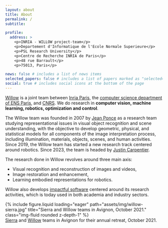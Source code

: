 ```yaml
---
layout: about
title: About
permalink: /
subtitle: 

profile:
  address: >
    <p>INRIA - WILLOW project-team</p>
    <p>Departement d'Informatique de l'Ecole Normale Superieure</p>
    <p>PSL Research University</p>
    <p>Centre de Recherche INRIA de Paris</p>
    <p>48 rue Barrault</p>
    <p>75013, Paris</p>

news: false # includes a list of news items
selected_papers: false # includes a list of papers marked as "selected={true}"
social: true # includes social icons at the bottom of the page
---
```


[Willow](https://www.di.ens.fr/willow/) is a joint team between 
[Inria Paris](https://www.inria.fr/en/inria-paris-centre), the [computer science department of ENS Paris](https://www.di.ens.fr/set_english), and [CNRS](https://www.cnrs.fr/en).
We do research in **computer vision, machine learning, robotics, optimization and control**. 

The Willow team was founded in 2007 by [Jean Ponce](https://www.di.ens.fr/~ponce/) as a research team studying representational issues in visual object recognition and scene understanding, with the objective to develop geometric, physical, and statistical models for all components of the image interpretation process, including illumination, materials, objects, scenes, and human activities. 
Since 2019, the Willow team has started a new research track centered around robotics.
Since 2023, the team is headed by [Justin Carpentier](https://jcarpent.github.io).

The research done in Willow revolves around three main axis:
-  Visual recognition and reconstruction of images and videos,
-  Image restoration and enhancement,
-  Learning embodied representations for robotics.

Willow also develops [impactful software](./software/) centered around its research activities, which is today used in both academia and industry sectors.

<div class="row">
  <div>
        {% include figure.liquid loading="eager" path="assets/img/willow-sierra.jpg" title="Sierra and Willow teams in Avignon, October 2021." class="img-fluid rounded z-depth-1" %}
  <div class="caption">
   <a href="https://www.di.ens.fr/sierra/">Sierra</a> and <a href="https://www.di.ens.fr/willow/">Willow</a> teams in Avignon for their annual retreat, October 2021.
  </div>
  </div>
</div>
